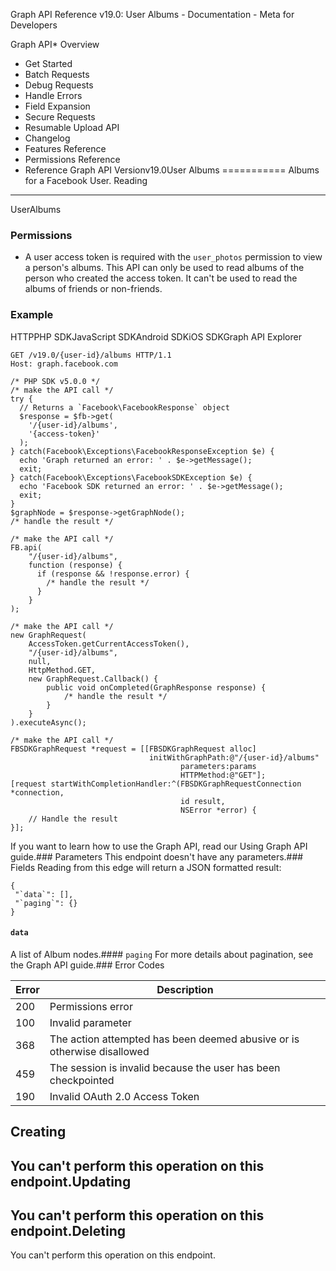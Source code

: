 Graph API Reference v19.0: User Albums - Documentation - Meta for Developers

Graph API* Overview
* Get Started
* Batch Requests
* Debug Requests
* Handle Errors
* Field Expansion
* Secure Requests
* Resumable Upload API
* Changelog
* Features Reference
* Permissions Reference
* Reference
Graph API Versionv19.0User Albums
===========
Albums for a Facebook User.
Reading
-------
UserAlbums

### Permissions
* A user access token is required with the `user_photos` permission to view a person's albums.
This API can only be used to read albums of the person who created the access token. It can't be used to read the albums of friends or non-friends.
### Example
HTTPPHP SDKJavaScript SDKAndroid SDKiOS SDKGraph API Explorer
```
GET /v19.0/{user-id}/albums HTTP/1.1
Host: graph.facebook.com
```
```
/* PHP SDK v5.0.0 */
/* make the API call */
try {
  // Returns a `Facebook\FacebookResponse` object
  $response = $fb->get(
    '/{user-id}/albums',
    '{access-token}'
  );
} catch(Facebook\Exceptions\FacebookResponseException $e) {
  echo 'Graph returned an error: ' . $e->getMessage();
  exit;
} catch(Facebook\Exceptions\FacebookSDKException $e) {
  echo 'Facebook SDK returned an error: ' . $e->getMessage();
  exit;
}
$graphNode = $response->getGraphNode();
/* handle the result */
```
```
/* make the API call */
FB.api(
    "/{user-id}/albums",
    function (response) {
      if (response && !response.error) {
        /* handle the result */
      }
    }
);
```
```
/* make the API call */
new GraphRequest(
    AccessToken.getCurrentAccessToken(),
    "/{user-id}/albums",
    null,
    HttpMethod.GET,
    new GraphRequest.Callback() {
        public void onCompleted(GraphResponse response) {
            /* handle the result */
        }
    }
).executeAsync();
```
```
/* make the API call */
FBSDKGraphRequest *request = [[FBSDKGraphRequest alloc]
                               initWithGraphPath:@"/{user-id}/albums"
                                      parameters:params
                                      HTTPMethod:@"GET"];
[request startWithCompletionHandler:^(FBSDKGraphRequestConnection *connection,
                                      id result,
                                      NSError *error) {
    // Handle the result
}];
```
If you want to learn how to use the Graph API, read our Using Graph API guide.### Parameters
This endpoint doesn't have any parameters.### Fields
Reading from this edge will return a JSON formatted result:

```
{
 "`data`": [],
 "`paging`": {}
}

```
#### `data`
A list of Album nodes.#### `paging`
For more details about pagination, see the Graph API guide.### Error Codes

| Error | Description |
| --- | --- |
| 200 | Permissions error |
| 100 | Invalid parameter |
| 368 | The action attempted has been deemed abusive or is otherwise disallowed |
| 459 | The session is invalid because the user has been checkpointed |
| 190 | Invalid OAuth 2.0 Access Token |
Creating
--------
You can't perform this operation on this endpoint.Updating
--------
You can't perform this operation on this endpoint.Deleting
--------
You can't perform this operation on this endpoint.